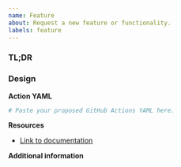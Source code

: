 ```yaml
---
name: Feature
about: Request a new feature or functionality.
labels: feature
---
```


### TL;DR
<!-- Describe the feature in 1-2 sentences below. -->


### Design

**Action YAML**
<!-- What do you envision the action to look like?  -->
<!-- If this is not relevant, delete this section. -->

```yaml
# Paste your proposed GitHub Actions YAML here.
```

**Resources**
<!-- Please provide links to relevant documentation or examples. -->

- [Link to documentation](TODO)


**Additional information**
<!-- Are you running custom workers? Doing something atypical? Etc? -->
